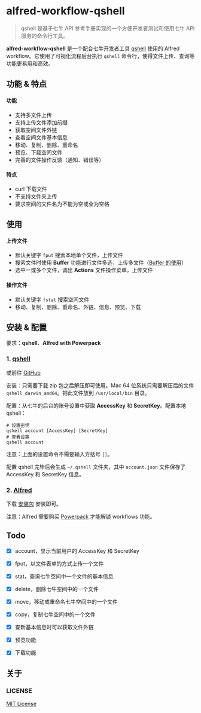 # alfred-workflow-qshell

> qshell 是基于七牛 API 参考手册实现的一个方便开发者测试和使用七牛 API 服务的命令行工具。

**alfred-workflow-qshell** 是一个配合七牛开发者工具 [qshell][qshell-doc] 使用的 Alfred workflow。它使用了可视化流程后台执行 `qshell` 命令行，使得文件上传、查询等功能更易用和高效。


## 功能 & 特点
#### 功能
- 支持多文件上传
- 支持上传文件添加前缀
- 获取空间文件外链
- 查看空间文件基本信息
- 移动、复制、删除、重命名
- 预览、下载空间文件
- 完善的文件操作反馈（通知、错误等）

#### 特点
- curl 下载文件
- 不支持文件夹上传
- 要求空间的文件名为不能为空或全为空格

## 使用
#### 上传文件

- 默认关键字 `fput` 搜索本地单个文件，上传文件
- 搜索文件时使用 **Buffer** 功能进行文件多选，上传多文件（[Buffer 的使用]）
- 选中一或多个文件，调出 **Actions** 文件操作菜单，上传文件

#### 操作文件
- 默认关键字 `fstat` 搜索空间文件
- 移动、复制、删除、重命名、外链、信息、预览、下载


## 安装 & 配置
要求：**qshell**、**Alfred with Powerpack**

### 1. [qshell][qshell-doc]
或前往 [GitHub][qshell-github]

安装：只需要下载 zip 包之后解压即可使用。Mac 64 位系统只需要解压后的文件 `qshell_darwin_amd64`。把此文件放到 `/usr/local/bin` 目录。

配置：从七牛的后台的账号设置中获取 **AccessKey** 和 **SecretKey**。配置本地 qshell：

```
# 设置密钥
qshell account [AccessKey] [SecretKey]
# 查看设置
qshell account
```
注意：上面的设置命令不需要输入方括号 `[]`。

配置 qshell 完毕后会生成 `~/.qshell` 文件夹，其中 `account.json` 文件保存了 AccessKey 和 SecretKey 信息。


### 2. [Alfred][alfred]
下载 [安装包][qshell-dl] 安装即可。

注意：Alfred 需要购买 [Powerpack][alfred-pp] 才能解锁 workflows 功能。


## Todo
- [x] account，显示当前用户的 AccessKey 和 SecretKey
- [x] fput，以文件表单的方式上传一个文件
- [x] stat，查询七牛空间中一个文件的基本信息
- [x] delete，删除七牛空间中的一个文件
- [x] move，移动或重命名七牛空间中的一个文件
- [x] copy，复制七牛空间中的一个文件
- [x] 查新基本信息时可以获取文件外链
- [x] 预览功能
- [x] 下载功能


## 关于
### LICENSE
[MIT License](./LICENSE)


[qshell-doc]: http://developer.qiniu.com/code/v6/tool/qshell.html
[qshell-github]: https://github.com/qiniu/qshell

[alfred]: https://www.alfredapp.com/
[alfred-pp]: https://www.alfredapp.com/powerpack/buy/

[Buffer 的使用]: https://github.com/onestark/better-series/blob/master/better-workflow.md

[qshell-dl]: https://github.com/onestark/alfred-workflow-qshell/raw/master/downloads/qshell.alfredworkflow

